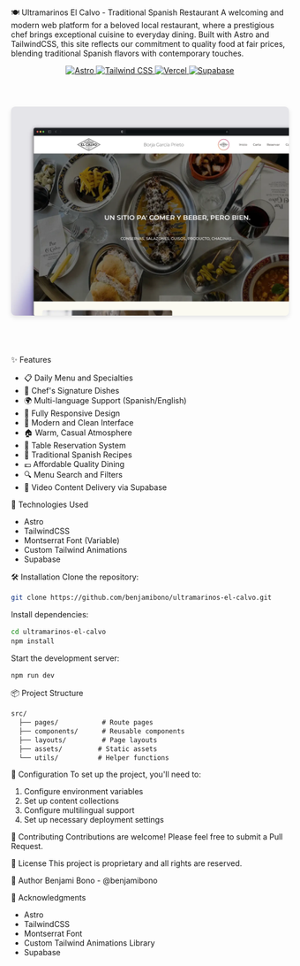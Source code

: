🍽️ Ultramarinos El Calvo - Traditional Spanish Restaurant
A welcoming and modern web platform for a beloved local restaurant, where a prestigious chef brings exceptional cuisine to everyday dining. Built with Astro and TailwindCSS, this site reflects our commitment to quality food at fair prices, blending traditional Spanish flavors with contemporary touches.

<div align="center">
  <a href="https://astro.build" target="_blank">
    <img src="https://img.shields.io/badge/Astro-BC52EE?style=for-the-badge&logo=astro&logoColor=white" alt="Astro" />
  </a>
  <a href="https://tailwindcss.com" target="_blank">
    <img src="https://img.shields.io/badge/Tailwind_CSS-38B2AC?style=for-the-badge&logo=tailwind-css&logoColor=white" alt="Tailwind CSS" />
  </a>
  <a href="https://vercel.com" target="_blank">
    <img src="https://img.shields.io/badge/Vercel-000000?style=for-the-badge&logo=vercel&logoColor=white" alt="Vercel" />
  </a>
  <a href="https://supabase.com" target="_blank">
    <img src="https://img.shields.io/badge/Supabase-3ECF8E?style=for-the-badge&logo=supabase&logoColor=white" alt="Supabase" />
  </a>
</div>

<br />

<div align="center">
  <div style="display: flex; justify-content: center; gap: 20px; margin: 40px 0;">
    <img src="/public/preview.webp" alt="Ultramarinos El Calvo Desktop Version" width="100%" style="border-radius: 8px; box-shadow: 0 4px 8px rgba(0,0,0,0.1);" />
  </div>
</div>

<br />

✨ Features
- 📋 Daily Menu and Specialties
- 🍳 Chef's Signature Dishes
- 🌍 Multi-language Support (Spanish/English)
- 📱 Fully Responsive Design
- 🎨 Modern and Clean Interface
- 🏠 Warm, Casual Atmosphere
- 📅 Table Reservation System
- 🍖 Traditional Spanish Recipes
- 💶 Affordable Quality Dining
- 🔍 Menu Search and Filters
- 📼 Video Content Delivery via Supabase

🚀 Technologies Used

- Astro
- TailwindCSS
- Montserrat Font (Variable)
- Custom Tailwind Animations
- Supabase

🛠️ Installation
Clone the repository:

```bash
git clone https://github.com/benjamibono/ultramarinos-el-calvo.git
```

Install dependencies:

```bash
cd ultramarinos-el-calvo
npm install
```

Start the development server:

```bash
npm run dev
```

📦 Project Structure

```
src/
  ├── pages/           # Route pages
  ├── components/      # Reusable components
  ├── layouts/         # Page layouts
  ├── assets/         # Static assets
  └── utils/          # Helper functions
```

🔧 Configuration
To set up the project, you'll need to:

1. Configure environment variables
2. Set up content collections
3. Configure multilingual support
4. Set up necessary deployment settings

🤝 Contributing
Contributions are welcome! Please feel free to submit a Pull Request.

📄 License
This project is proprietary and all rights are reserved.

👥 Author
Benjami Bono - @benjamibono

🙏 Acknowledgments

- Astro
- TailwindCSS
- Montserrat Font
- Custom Tailwind Animations Library
- Supabase
